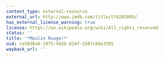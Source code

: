 ```yaml
---
content_type: external-resource
external_url: http://www.imdb.com/title/tt0203009/
has_external_license_warning: true
license: https://en.wikipedia.org/wiki/All_rights_reserved
status: ''
title: '*Moulin Rouge!*'
uid: ca58d8a6-1975-492b-824f-1587c66e3585
wayback_url: ''
---
```

